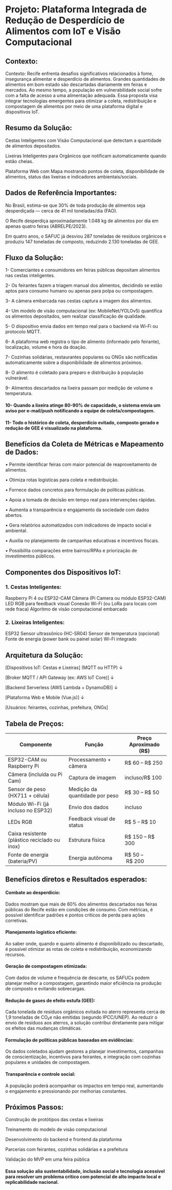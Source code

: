 # Projeto: Plataforma Integrada de Redução de Desperdício de Alimentos com IoT e Visão Computacional  


## Contexto: 

Contexto:
Recife enfrenta desafios significativos relacionados à fome, insegurança alimentar e desperdício de alimentos. Grandes quantidades de alimentos em bom estado são descartadas diariamente em feiras e mercados. Ao mesmo tempo, a população em vulnerabilidade social sofre com a falta de acesso a uma alimentação adequada. Essa proposta visa integrar tecnologias emergentes para otimizar a coleta, redistribuição e compostagem de alimentos por meio de uma plataforma digital e dispositivos IoT.  




## Resumo da Solução:

Cestas Inteligentes com Visão Computacional que detectam a quantidade de alimentos depositados.

Lixeiras Inteligentes para Orgânicos que notificam automaticamente quando estão cheias.

Plataforma Web com Mapa mostrando pontos de coleta, disponibilidade de alimentos, status das lixeiras e indicadores ambientais/sociais.


## Dados de Referência Importantes:

No Brasil, estima-se que 30% de toda produção de alimentos seja desperdiçada — cerca de 41 mil toneladas/dia (FAO).

O Recife desperdiça aproximadamente 1.048 kg de alimentos por dia em apenas quatro feiras (ABRELPE/2023).

Em quatro anos, o SAFUC já desviou 287 toneladas de resíduos orgânicos e produziu 147 toneladas de composto, reduzindo 2.130 toneladas de GEE.



## Fluxo da Solução:

1- Comerciantes e consumidores em feiras públicas depositam alimentos nas cestas inteligentes.

2- Os feirantes fazem a triagem manual dos alimentos, decidindo se estão aptos para consumo humano ou apenas para polpa ou compostagem.

3- A câmera embarcada nas cestas captura a imagem dos alimentos.

4- Um modelo de visão computacional (ex: MobileNet/YOLOv5) quantifica os alimentos depositados, sem realizar classificação de qualidade.

5- O dispositivo envia dados em tempo real para o backend via Wi-Fi ou protocolo MQTT.

6- A plataforma web registra o tipo de alimento (informado pelo feirante), localização, volume e hora da doação.

7- Cozinhas solidárias, restaurantes populares ou ONGs são notificadas automaticamente sobre a disponibilidade de alimentos próximos.

8- O alimento é coletado para preparo e distribuição à população vulnerável.

9- Alimentos descartados na lixeira passam por medição de volume e temperatura.

#### 10- Quando a lixeira atinge 80-90% de capacidade, o sistema envia um aviso por e-mail/push notificando a equipe de coleta/compostagem.
#### 11- Todo o histórico de coleta, desperdício evitado, composto gerado e redução de GEE é visualizado na plataforma.



## Benefícios da Coleta de Métricas e Mapeamento de Dados:

• Permite identificar feiras com maior potencial de reaproveitamento de alimentos.

• Otimiza rotas logísticas para coleta e redistribuição.

• Fornece dados concretos para formulação de políticas públicas.

• Apoia a tomada de decisão em tempo real para intervenções rápidas.

• Aumenta a transparência e engajamento da sociedade com dados abertos.

• Gera relatórios automatizados com indicadores de impacto social e ambiental.

• Auxilia no planejamento de campanhas educativas e incentivos fiscais.

• Possibilita comparações entre bairros/RPAs e priorização de investimentos públicos.  



## Componentes dos Dispositivos IoT:

### 1. Cestas Inteligentes:

Raspberry Pi 4 ou ESP32-CAM
Câmera (Pi Camera ou módulo ESP32-CAM)
LED RGB para feedback visual
Conexão Wi-Fi (ou LoRa para locais com rede fraca)
Algoritmo de visão computacional embarcado



### 2. Lixeiras Inteligentes:

ESP32
Sensor ultrassônico (HC-SR04)
Sensor de temperatura (opcional)
Fonte de energia (power bank ou painel solar)
Wi-Fi integrado



## Arquitetura da Solução:

[Dispositivos IoT: Cestas e Lixeiras] (MQTT ou HTTP)
     ↓
     
[Broker MQTT / API Gateway (ex: AWS IoT Core)]
     ↓
     
[Backend Serverless (AWS Lambda + DynamoDB)]
     ↓
     
[Plataforma Web e Mobile (Vue.js)]
     ↓
     
[Usuários: feirantes, cozinhas, prefeitura, ONGs]  

## Tabela de Preços:

| Componente                                    | Função                         | Preço Aproximado (R\$) |
| --------------------------------------------- | ------------------------------ | ---------------------- |
| ESP32-CAM ou Raspberry Pi                     | Processamento + câmera         | R\$ 60 – R\$ 250       |
| Câmera (incluída ou Pi Cam)                   | Captura de imagem              | incluso/R\$ 100        |
| Sensor de peso (HX711 + célula)               | Medição da quantidade por peso | R\$ 30 – R\$ 50        |
| Módulo Wi-Fi (já incluso no ESP32)            | Envio dos dados                | incluso                |
| LEDs RGB                                      | Feedback visual de status      | R\$ 5 – R\$ 10         |
| Caixa resistente (plástico reciclado ou inox) | Estrutura física               | R\$ 150 – R\$ 300      |
| Fonte de energia (bateria/PV)                 | Energia autônoma               | R\$ 50 – R\$ 200       |



## Benefícios diretos e Resultados esperados:

#### Combate ao desperdício: 
Dados mostram que mais de 60% dos alimentos descartados nas feiras públicas do Recife estão em condições de consumo. Com métricas, é possível identificar padrões e pontos críticos de perda para ações corretivas. 

#### Planejamento logístico eficiente: 
Ao saber onde, quando e quanto alimento é disponibilizado ou descartado, é possível otimizar as rotas de coleta e redistribuição, economizando recursos.  

#### Geração de compostagem otimizada:
Com dados de volume e frequência de descarte, os SAFUCs podem planejar melhor a compostagem, garantindo maior eficiência na produção de composto e evitando sobrecargas.  

#### Redução de gases de efeito estufa (GEE):
Cada tonelada de resíduos orgânicos evitada no aterro representa cerca de 1,9 toneladas de CO₂e não emitidas (segundo IPCC/UNEP). Ao reduzir o envio de resíduos aos aterros, a solução contribui diretamente para mitigar os efeitos das mudanças climáticas.  

#### Formulação de políticas públicas baseadas em evidências:
Os dados coletados ajudam gestores a planejar investimentos, campanhas de conscientização, incentivos para feirantes, e integração com cozinhas populares e unidades de compostagem.  

#### Transparência e controle social:
A população poderá acompanhar os impactos em tempo real, aumentando o engajamento e pressionando por melhorias constantes.



## Próximos Passos:

Construção de protótipos das cestas e lixeiras

Treinamento do modelo de visão computacional

Desenvolvimento do backend e frontend da plataforma

Parcerias com feirantes, cozinhas solidárias e a prefeitura

Validação do MVP em uma feira pública

#### Essa solução alia sustentabilidade, inclusão social e tecnologia acessível para resolver um problema crítico com potencial de alto impacto local e replicabilidade nacional.














